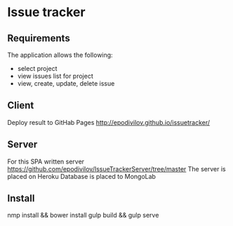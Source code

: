 # Issue tracker

## Requirements

The application allows the following:

- select project
- view issues list for project
- view, create, update, delete issue

## Client
  
  Deploy result to GitHab Pages
  http://epodivilov.github.io/issuetracker/

## Server

  For this SPA written server https://github.com/epodivilov/IssueTrackerServer/tree/master
  The server is placed on Heroku
  Database is placed to MongoLab
  
## Install
  nmp install && bower install
  gulp build && gulp serve
